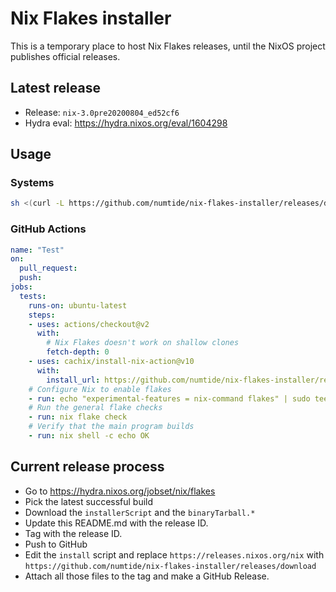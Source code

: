 # Nix Flakes installer

This is a temporary place to host Nix Flakes releases, until the NixOS
project publishes official releases.

## Latest release

* Release: `nix-3.0pre20200804_ed52cf6`
* Hydra eval: https://hydra.nixos.org/eval/1604298

## Usage

### Systems

```sh
sh <(curl -L https://github.com/numtide/nix-flakes-installer/releases/download/nix-3.0pre20200804_ed52cf6/install)
```

### GitHub Actions

```yaml
name: "Test"
on:
  pull_request:
  push:
jobs:
  tests:
    runs-on: ubuntu-latest
    steps:
    - uses: actions/checkout@v2
      with:
        # Nix Flakes doesn't work on shallow clones
        fetch-depth: 0
    - uses: cachix/install-nix-action@v10
      with:
        install_url: https://github.com/numtide/nix-flakes-installer/releases/download/nix-3.0pre20200804_ed52cf6/install
    # Configure Nix to enable flakes
    - run: echo "experimental-features = nix-command flakes" | sudo tee -a /etc/nix/nix.conf
    # Run the general flake checks
    - run: nix flake check
    # Verify that the main program builds
    - run: nix shell -c echo OK
```

## Current release process

* Go to https://hydra.nixos.org/jobset/nix/flakes
* Pick the latest successful build
* Download the `installerScript` and the `binaryTarball.*`
* Update this README.md with the release ID.
* Tag with the release ID.
* Push to GitHub
* Edit the `install` script and replace `https://releases.nixos.org/nix` with `https://github.com/numtide/nix-flakes-installer/releases/download`
* Attach all those files to the tag and make a GitHub Release.
